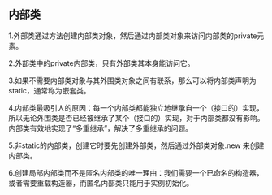 ## 内部类

1.外部类通过方法创建内部类对象，然后通过内部类对象来访问内部类的private元素。

2.外部类中的private内部类，只有外部类其本身能访问它。

3.如果不需要内部类对象与其外围类对象之间有联系，那么可以将内部类声明为static，通常称为嵌套类。

4.内部类最吸引人的原因：每一个内部类都能独立地继承自一个（接口的）实现，所以无论外围类是否已经被继承了某个（接口的）实现，对于内部类都没有影响。内部类有效地实现了“多重继承”，解决了多重继承的问题。

5.非static的内部类，创建它时要先创建外部类，然后通过外部类对象.new 来创建内部类。

6.创建局部内部类而不是匿名内部类的唯一理由：我们需要一个已命名的构造器，或者需要重载构造器，而匿名内部类只能用于实例初始化。